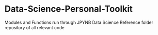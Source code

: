 # Data-Science-Personal-Toolkit
Modules and Functions run through JPYNB
Data Science Reference folder repository of all relevant code
